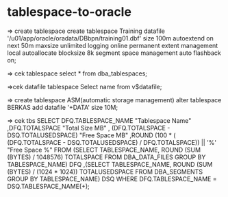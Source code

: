 # tablespace-to-oracle


=> create tablespace
create tablespace Training
datafile '/u01/app/oracle/oradata/DBbpn/training01.dbf' size 100m 
autoextend on next 50m maxsize unlimited logging online permanent 
extent management local autoallocate blocksize 8k
segment space management auto flashback on;

=> cek tablespace
select * from dba_tablespaces;


=>cek datafile tablespace
Select name from v$datafile;


=> create tablespace ASM(automatic storage management)
alter tablespace BERKAS  add datafile '+DATA' size 10M;

=> cek tbs
SELECT DFQ.TABLESPACE_NAME "Tablespace Name"
      ,DFQ.TOTALSPACE "Total Size MB"
      , (DFQ.TOTALSPACE - DSQ.TOTALUSEDSPACE) "Free Space MB"
      ,ROUND (100 * ( (DFQ.TOTALSPACE - DSQ.TOTALUSEDSPACE) / DFQ.TOTALSPACE)) || '%' "Free Space %"
FROM   (SELECT   TABLESPACE_NAME, ROUND (SUM (BYTES) / 1048576) TOTALSPACE
        FROM     DBA_DATA_FILES
        GROUP BY TABLESPACE_NAME) DFQ
      ,(SELECT   TABLESPACE_NAME, ROUND (SUM (BYTES) / (1024 * 1024)) TOTALUSEDSPACE
        FROM     DBA_SEGMENTS
        GROUP BY TABLESPACE_NAME) DSQ
WHERE  DFQ.TABLESPACE_NAME = DSQ.TABLESPACE_NAME(+);

